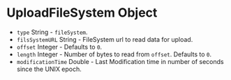 # UploadFileSystem Object

* `type` String - `fileSystem`.
* `filsSystemURL` String - FileSystem url to read data for upload.
* `offset` Integer - Defaults to `0`.
* `length` Integer - Number of bytes to read from `offset`. Defaults to `0`.
* `modificationTime` Double - Last Modification time in number of seconds since the UNIX epoch.